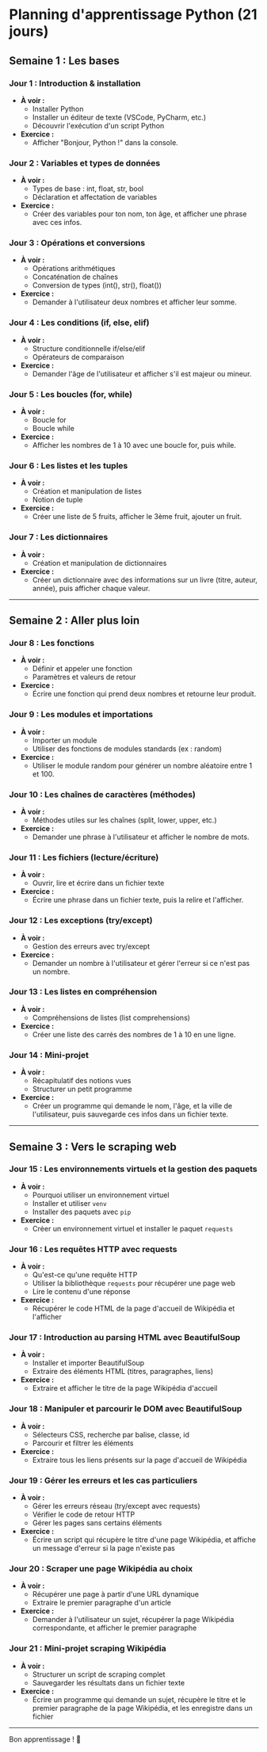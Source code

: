 # Planning d'apprentissage Python (21 jours)

## Semaine 1 : Les bases

### Jour 1 : Introduction & installation
- **À voir :**
  - Installer Python
  - Installer un éditeur de texte (VSCode, PyCharm, etc.)
  - Découvrir l'exécution d'un script Python
- **Exercice :**
  - Afficher "Bonjour, Python !" dans la console.

### Jour 2 : Variables et types de données
- **À voir :**
  - Types de base : int, float, str, bool
  - Déclaration et affectation de variables
- **Exercice :**
  - Créer des variables pour ton nom, ton âge, et afficher une phrase avec ces infos.

### Jour 3 : Opérations et conversions
- **À voir :**
  - Opérations arithmétiques
  - Concaténation de chaînes
  - Conversion de types (int(), str(), float())
- **Exercice :**
  - Demander à l'utilisateur deux nombres et afficher leur somme.

### Jour 4 : Les conditions (if, else, elif)
- **À voir :**
  - Structure conditionnelle if/else/elif
  - Opérateurs de comparaison
- **Exercice :**
  - Demander l'âge de l'utilisateur et afficher s'il est majeur ou mineur.

### Jour 5 : Les boucles (for, while)
- **À voir :**
  - Boucle for
  - Boucle while
- **Exercice :**
  - Afficher les nombres de 1 à 10 avec une boucle for, puis while.

### Jour 6 : Les listes et les tuples
- **À voir :**
  - Création et manipulation de listes
  - Notion de tuple
- **Exercice :**
  - Créer une liste de 5 fruits, afficher le 3ème fruit, ajouter un fruit.

### Jour 7 : Les dictionnaires
- **À voir :**
  - Création et manipulation de dictionnaires
- **Exercice :**
  - Créer un dictionnaire avec des informations sur un livre (titre, auteur, année), puis afficher chaque valeur.

---

## Semaine 2 : Aller plus loin

### Jour 8 : Les fonctions
- **À voir :**
  - Définir et appeler une fonction
  - Paramètres et valeurs de retour
- **Exercice :**
  - Écrire une fonction qui prend deux nombres et retourne leur produit.

### Jour 9 : Les modules et importations
- **À voir :**
  - Importer un module
  - Utiliser des fonctions de modules standards (ex : random)
- **Exercice :**
  - Utiliser le module random pour générer un nombre aléatoire entre 1 et 100.

### Jour 10 : Les chaînes de caractères (méthodes)
- **À voir :**
  - Méthodes utiles sur les chaînes (split, lower, upper, etc.)
- **Exercice :**
  - Demander une phrase à l'utilisateur et afficher le nombre de mots.

### Jour 11 : Les fichiers (lecture/écriture)
- **À voir :**
  - Ouvrir, lire et écrire dans un fichier texte
- **Exercice :**
  - Écrire une phrase dans un fichier texte, puis la relire et l'afficher.

### Jour 12 : Les exceptions (try/except)
- **À voir :**
  - Gestion des erreurs avec try/except
- **Exercice :**
  - Demander un nombre à l'utilisateur et gérer l'erreur si ce n'est pas un nombre.

### Jour 13 : Les listes en compréhension
- **À voir :**
  - Compréhensions de listes (list comprehensions)
- **Exercice :**
  - Créer une liste des carrés des nombres de 1 à 10 en une ligne.

### Jour 14 : Mini-projet
- **À voir :**
  - Récapitulatif des notions vues
  - Structurer un petit programme
- **Exercice :**
  - Créer un programme qui demande le nom, l'âge, et la ville de l'utilisateur, puis sauvegarde ces infos dans un fichier texte.

---

## Semaine 3 : Vers le scraping web

### Jour 15 : Les environnements virtuels et la gestion des paquets
- **À voir :**
  - Pourquoi utiliser un environnement virtuel
  - Installer et utiliser `venv`
  - Installer des paquets avec `pip`
- **Exercice :**
  - Créer un environnement virtuel et installer le paquet `requests`

### Jour 16 : Les requêtes HTTP avec requests
- **À voir :**
  - Qu'est-ce qu'une requête HTTP
  - Utiliser la bibliothèque `requests` pour récupérer une page web
  - Lire le contenu d'une réponse
- **Exercice :**
  - Récupérer le code HTML de la page d'accueil de Wikipédia et l'afficher

### Jour 17 : Introduction au parsing HTML avec BeautifulSoup
- **À voir :**
  - Installer et importer BeautifulSoup
  - Extraire des éléments HTML (titres, paragraphes, liens)
- **Exercice :**
  - Extraire et afficher le titre de la page Wikipédia d'accueil

### Jour 18 : Manipuler et parcourir le DOM avec BeautifulSoup
- **À voir :**
  - Sélecteurs CSS, recherche par balise, classe, id
  - Parcourir et filtrer les éléments
- **Exercice :**
  - Extraire tous les liens présents sur la page d'accueil de Wikipédia

### Jour 19 : Gérer les erreurs et les cas particuliers
- **À voir :**
  - Gérer les erreurs réseau (try/except avec requests)
  - Vérifier le code de retour HTTP
  - Gérer les pages sans certains éléments
- **Exercice :**
  - Écrire un script qui récupère le titre d'une page Wikipédia, et affiche un message d'erreur si la page n'existe pas

### Jour 20 : Scraper une page Wikipédia au choix
- **À voir :**
  - Récupérer une page à partir d'une URL dynamique
  - Extraire le premier paragraphe d'un article
- **Exercice :**
  - Demander à l'utilisateur un sujet, récupérer la page Wikipédia correspondante, et afficher le premier paragraphe

### Jour 21 : Mini-projet scraping Wikipédia
- **À voir :**
  - Structurer un script de scraping complet
  - Sauvegarder les résultats dans un fichier texte
- **Exercice :**
  - Écrire un programme qui demande un sujet, récupère le titre et le premier paragraphe de la page Wikipédia, et les enregistre dans un fichier

---

Bon apprentissage ! 🚀 